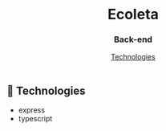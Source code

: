 <h1 align="center">
  <br>
  <br>
  Ecoleta
</h1>

<h3 align="center">
<strong>Back-end</strong>
</h3>

<p align="center">
  <a href="#space_invader-technologies">Technologies</a>
  <br>
  <br>
</p>

## :space_invader: Technologies

- express
- typescript
